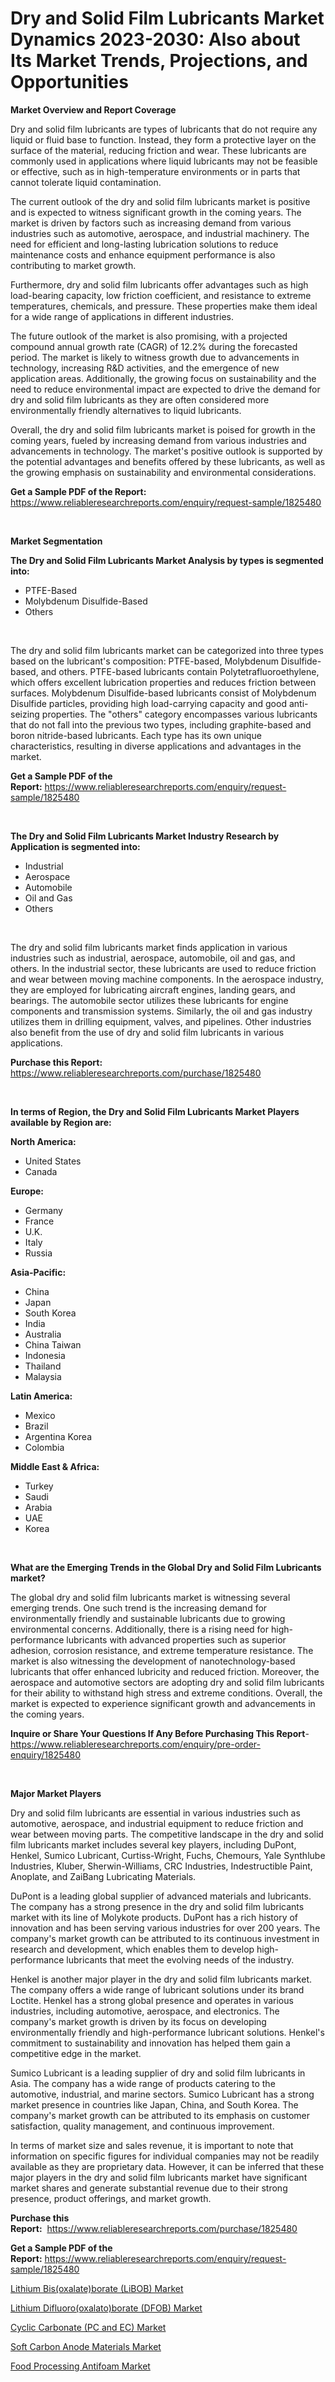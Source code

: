 <p><h1>Dry and Solid Film Lubricants Market Dynamics 2023-2030: Also about Its Market Trends, Projections, and Opportunities</h1></p><p><strong>Market Overview and Report Coverage</strong></p>
<p><p>Dry and solid film lubricants are types of lubricants that do not require any liquid or fluid base to function. Instead, they form a protective layer on the surface of the material, reducing friction and wear. These lubricants are commonly used in applications where liquid lubricants may not be feasible or effective, such as in high-temperature environments or in parts that cannot tolerate liquid contamination.</p><p>The current outlook of the dry and solid film lubricants market is positive and is expected to witness significant growth in the coming years. The market is driven by factors such as increasing demand from various industries such as automotive, aerospace, and industrial machinery. The need for efficient and long-lasting lubrication solutions to reduce maintenance costs and enhance equipment performance is also contributing to market growth.</p><p>Furthermore, dry and solid film lubricants offer advantages such as high load-bearing capacity, low friction coefficient, and resistance to extreme temperatures, chemicals, and pressure. These properties make them ideal for a wide range of applications in different industries.</p><p>The future outlook of the market is also promising, with a projected compound annual growth rate (CAGR) of 12.2% during the forecasted period. The market is likely to witness growth due to advancements in technology, increasing R&D activities, and the emergence of new application areas. Additionally, the growing focus on sustainability and the need to reduce environmental impact are expected to drive the demand for dry and solid film lubricants as they are often considered more environmentally friendly alternatives to liquid lubricants.</p><p>Overall, the dry and solid film lubricants market is poised for growth in the coming years, fueled by increasing demand from various industries and advancements in technology. The market's positive outlook is supported by the potential advantages and benefits offered by these lubricants, as well as the growing emphasis on sustainability and environmental considerations.</p></p>
<p><strong>Get a Sample PDF of the Report:</strong> <a href="https://www.reliableresearchreports.com/enquiry/request-sample/1825480">https://www.reliableresearchreports.com/enquiry/request-sample/1825480</a></p>
<p>&nbsp;</p>
<p><strong>Market Segmentation</strong></p>
<p><strong>The Dry and Solid Film Lubricants Market Analysis by types is segmented into:</strong></p>
<p><ul><li>PTFE-Based</li><li>Molybdenum Disulfide-Based</li><li>Others</li></ul></p>
<p>&nbsp;</p>
<p><p>The dry and solid film lubricants market can be categorized into three types based on the lubricant's composition: PTFE-based, Molybdenum Disulfide-based, and others. PTFE-based lubricants contain Polytetrafluoroethylene, which offers excellent lubrication properties and reduces friction between surfaces. Molybdenum Disulfide-based lubricants consist of Molybdenum Disulfide particles, providing high load-carrying capacity and good anti-seizing properties. The "others" category encompasses various lubricants that do not fall into the previous two types, including graphite-based and boron nitride-based lubricants. Each type has its own unique characteristics, resulting in diverse applications and advantages in the market.</p></p>
<p><strong>Get a Sample PDF of the Report:</strong>&nbsp;<a href="https://www.reliableresearchreports.com/enquiry/request-sample/1825480">https://www.reliableresearchreports.com/enquiry/request-sample/1825480</a></p>
<p>&nbsp;</p>
<p><strong>The Dry and Solid Film Lubricants Market Industry Research by Application is segmented into:</strong></p>
<p><ul><li>Industrial</li><li>Aerospace</li><li>Automobile</li><li>Oil and Gas</li><li>Others</li></ul></p>
<p>&nbsp;</p>
<p><p>The dry and solid film lubricants market finds application in various industries such as industrial, aerospace, automobile, oil and gas, and others. In the industrial sector, these lubricants are used to reduce friction and wear between moving machine components. In the aerospace industry, they are employed for lubricating aircraft engines, landing gears, and bearings. The automobile sector utilizes these lubricants for engine components and transmission systems. Similarly, the oil and gas industry utilizes them in drilling equipment, valves, and pipelines. Other industries also benefit from the use of dry and solid film lubricants in various applications.</p></p>
<p><strong>Purchase this Report:</strong>&nbsp; <a href="https://www.reliableresearchreports.com/purchase/1825480">https://www.reliableresearchreports.com/purchase/1825480</a></p>
<p>&nbsp;</p>
<p><strong>In terms of Region, the Dry and Solid Film Lubricants Market Players available by Region are:</strong></p>
<p>
    <p> <strong> North America: </strong>
        <ul>
            <li>United States</li>
            <li>Canada</li>
        </ul>
        </p> 
    <p> <strong> Europe: </strong>
        <ul>
            <li>Germany</li>
            <li>France</li>
            <li>U.K.</li>
            <li>Italy</li>
            <li>Russia</li>
        </ul>
        </p> 
    <p> <strong> Asia-Pacific: </strong>
        <ul>
            <li>China</li>
            <li>Japan</li>
            <li>South Korea</li>
            <li>India</li>
            <li>Australia</li>
            <li>China Taiwan</li>
            <li>Indonesia</li>
            <li>Thailand</li>
            <li>Malaysia</li>
        </ul>
        </p> 
    <p> <strong> Latin America: </strong>
        <ul>
            <li>Mexico</li>
            <li>Brazil</li>
            <li>Argentina Korea</li>
            <li>Colombia</li>
        </ul>
        </p> 
    <p> <strong> Middle East & Africa: </strong>
        <ul>
            <li>Turkey</li>
            <li>Saudi</li>
            <li>Arabia</li>
            <li>UAE</li>
            <li>Korea</li>
        </ul>
    </p>
    </p>
<p>&nbsp;</p>
<p><strong>What are the Emerging Trends in the Global Dry and Solid Film Lubricants market?</strong></p>
<p><p>The global dry and solid film lubricants market is witnessing several emerging trends. One such trend is the increasing demand for environmentally friendly and sustainable lubricants due to growing environmental concerns. Additionally, there is a rising need for high-performance lubricants with advanced properties such as superior adhesion, corrosion resistance, and extreme temperature resistance. The market is also witnessing the development of nanotechnology-based lubricants that offer enhanced lubricity and reduced friction. Moreover, the aerospace and automotive sectors are adopting dry and solid film lubricants for their ability to withstand high stress and extreme conditions. Overall, the market is expected to experience significant growth and advancements in the coming years.</p></p>
<p><strong>Inquire or Share Your Questions If Any Before Purchasing This Report</strong>- <a href="https://www.reliableresearchreports.com/enquiry/pre-order-enquiry/1825480">https://www.reliableresearchreports.com/enquiry/pre-order-enquiry/1825480</a></p>
<p>&nbsp;</p>
<p><strong>Major Market Players</strong></p>
<p><p>Dry and solid film lubricants are essential in various industries such as automotive, aerospace, and industrial equipment to reduce friction and wear between moving parts. The competitive landscape in the dry and solid film lubricants market includes several key players, including DuPont, Henkel, Sumico Lubricant, Curtiss-Wright, Fuchs, Chemours, Yale Synthlube Industries, Kluber, Sherwin-Williams, CRC Industries, Indestructible Paint, Anoplate, and ZaiBang Lubricating Materials.</p><p>DuPont is a leading global supplier of advanced materials and lubricants. The company has a strong presence in the dry and solid film lubricants market with its line of Molykote products. DuPont has a rich history of innovation and has been serving various industries for over 200 years. The company's market growth can be attributed to its continuous investment in research and development, which enables them to develop high-performance lubricants that meet the evolving needs of the industry.</p><p>Henkel is another major player in the dry and solid film lubricants market. The company offers a wide range of lubricant solutions under its brand Loctite. Henkel has a strong global presence and operates in various industries, including automotive, aerospace, and electronics. The company's market growth is driven by its focus on developing environmentally friendly and high-performance lubricant solutions. Henkel's commitment to sustainability and innovation has helped them gain a competitive edge in the market.</p><p>Sumico Lubricant is a leading supplier of dry and solid film lubricants in Asia. The company has a wide range of products catering to the automotive, industrial, and marine sectors. Sumico Lubricant has a strong market presence in countries like Japan, China, and South Korea. The company's market growth can be attributed to its emphasis on customer satisfaction, quality management, and continuous improvement.</p><p>In terms of market size and sales revenue, it is important to note that information on specific figures for individual companies may not be readily available as they are proprietary data. However, it can be inferred that these major players in the dry and solid film lubricants market have significant market shares and generate substantial revenue due to their strong presence, product offerings, and market growth.</p></p>
<p><strong>Purchase this Report:</strong>&nbsp;&nbsp;<a href="https://www.reliableresearchreports.com/purchase/1825480">https://www.reliableresearchreports.com/purchase/1825480</a></p>
<p></p>
<p><strong>Get a Sample PDF of the Report:</strong>&nbsp;<a href="https://www.reliableresearchreports.com/enquiry/request-sample/1825480">https://www.reliableresearchreports.com/enquiry/request-sample/1825480</a></p>
<p><p><a href="https://github.com/provorikovar/Market-Research-Report-List-1/blob/main/lithium-bisoxalateborate-libob-market.md">Lithium Bis(oxalate)borate (LiBOB) Market</a></p><p><a href="https://github.com/aliciawhite5576/Market-Research-Report-List-1/blob/main/lithium-difluorooxalatoborate-dfob-market.md">Lithium Difluoro(oxalato)borate (DFOB) Market</a></p><p><a href="https://github.com/marloy8/Market-Research-Report-List-1/blob/main/cyclic-carbonate-pc-and-ec-market.md">Cyclic Carbonate (PC and EC) Market</a></p><p><a href="https://github.com/mahnoor2003/Market-Research-Report-List-1/blob/main/soft-carbon-anode-materials-market.md">Soft Carbon Anode Materials Market</a></p><p><a href="https://github.com/kipkeeva/Market-Research-Report-List-1/blob/main/food-processing-antifoam-market.md">Food Processing Antifoam Market</a></p></p>